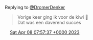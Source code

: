 Replying to [@DromerDenker](https://twitter.com/DromerDenker/status/1644606967229431808)

> Vorige keer ging ik voor de kiwi 🥝   
> Dat was een daverend succes

<img src="../../media/tweet.ico" width="12" /> [Sat Apr 08 07:57:37 +0000 2023](https://twitter.com/DromerDenker/status/1644610435423846402)